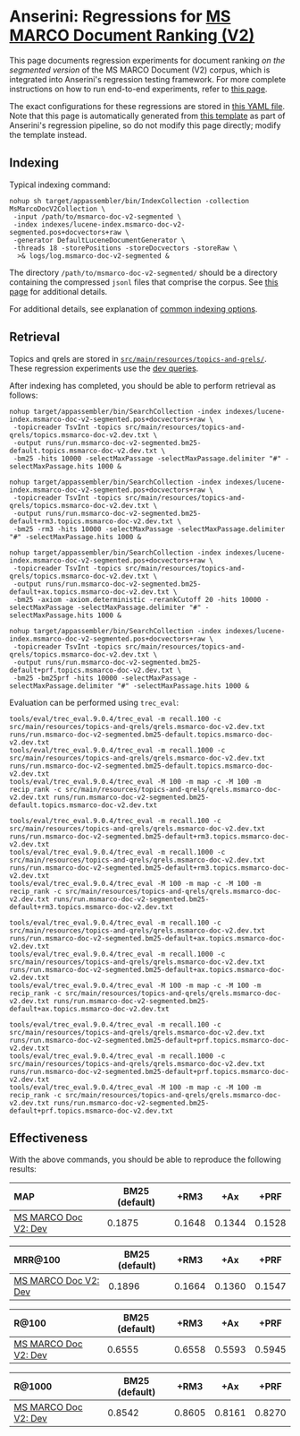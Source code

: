 # Anserini: Regressions for [MS MARCO Document Ranking (V2)](https://microsoft.github.io/msmarco/TREC-Deep-Learning.html)

This page documents regression experiments for document ranking _on the segmented version_ of the MS MARCO Document (V2) corpus, which is integrated into Anserini's regression testing framework.
For more complete instructions on how to run end-to-end experiments, refer to [this page](experiments-msmarco-v2.md).

The exact configurations for these regressions are stored in [this YAML file](../src/main/resources/regression/msmarco-doc-v2-segmented.yaml).
Note that this page is automatically generated from [this template](../src/main/resources/docgen/templates/msmarco-doc-v2-segmented.template) as part of Anserini's regression pipeline, so do not modify this page directly; modify the template instead.

## Indexing

Typical indexing command:

```
nohup sh target/appassembler/bin/IndexCollection -collection MsMarcoDocV2Collection \
 -input /path/to/msmarco-doc-v2-segmented \
 -index indexes/lucene-index.msmarco-doc-v2-segmented.pos+docvectors+raw \
 -generator DefaultLuceneDocumentGenerator \
 -threads 18 -storePositions -storeDocvectors -storeRaw \
  >& logs/log.msmarco-doc-v2-segmented &
```

The directory `/path/to/msmarco-doc-v2-segmented/` should be a directory containing the compressed `jsonl` files that comprise the corpus.
See [this page](experiments-msmarco-v2.md) for additional details.

For additional details, see explanation of [common indexing options](common-indexing-options.md).

## Retrieval

Topics and qrels are stored in [`src/main/resources/topics-and-qrels/`](../src/main/resources/topics-and-qrels/).
These regression experiments use the [dev queries](../src/main/resources/topics-and-qrels/topics.msmarco-doc-v2.dev.txt).

After indexing has completed, you should be able to perform retrieval as follows:

```
nohup target/appassembler/bin/SearchCollection -index indexes/lucene-index.msmarco-doc-v2-segmented.pos+docvectors+raw \
 -topicreader TsvInt -topics src/main/resources/topics-and-qrels/topics.msmarco-doc-v2.dev.txt \
 -output runs/run.msmarco-doc-v2-segmented.bm25-default.topics.msmarco-doc-v2.dev.txt \
 -bm25 -hits 10000 -selectMaxPassage -selectMaxPassage.delimiter "#" -selectMaxPassage.hits 1000 &

nohup target/appassembler/bin/SearchCollection -index indexes/lucene-index.msmarco-doc-v2-segmented.pos+docvectors+raw \
 -topicreader TsvInt -topics src/main/resources/topics-and-qrels/topics.msmarco-doc-v2.dev.txt \
 -output runs/run.msmarco-doc-v2-segmented.bm25-default+rm3.topics.msmarco-doc-v2.dev.txt \
 -bm25 -rm3 -hits 10000 -selectMaxPassage -selectMaxPassage.delimiter "#" -selectMaxPassage.hits 1000 &

nohup target/appassembler/bin/SearchCollection -index indexes/lucene-index.msmarco-doc-v2-segmented.pos+docvectors+raw \
 -topicreader TsvInt -topics src/main/resources/topics-and-qrels/topics.msmarco-doc-v2.dev.txt \
 -output runs/run.msmarco-doc-v2-segmented.bm25-default+ax.topics.msmarco-doc-v2.dev.txt \
 -bm25 -axiom -axiom.deterministic -rerankCutoff 20 -hits 10000 -selectMaxPassage -selectMaxPassage.delimiter "#" -selectMaxPassage.hits 1000 &

nohup target/appassembler/bin/SearchCollection -index indexes/lucene-index.msmarco-doc-v2-segmented.pos+docvectors+raw \
 -topicreader TsvInt -topics src/main/resources/topics-and-qrels/topics.msmarco-doc-v2.dev.txt \
 -output runs/run.msmarco-doc-v2-segmented.bm25-default+prf.topics.msmarco-doc-v2.dev.txt \
 -bm25 -bm25prf -hits 10000 -selectMaxPassage -selectMaxPassage.delimiter "#" -selectMaxPassage.hits 1000 &
```

Evaluation can be performed using `trec_eval`:

```
tools/eval/trec_eval.9.0.4/trec_eval -m recall.100 -c src/main/resources/topics-and-qrels/qrels.msmarco-doc-v2.dev.txt runs/run.msmarco-doc-v2-segmented.bm25-default.topics.msmarco-doc-v2.dev.txt
tools/eval/trec_eval.9.0.4/trec_eval -m recall.1000 -c src/main/resources/topics-and-qrels/qrels.msmarco-doc-v2.dev.txt runs/run.msmarco-doc-v2-segmented.bm25-default.topics.msmarco-doc-v2.dev.txt
tools/eval/trec_eval.9.0.4/trec_eval -M 100 -m map -c -M 100 -m recip_rank -c src/main/resources/topics-and-qrels/qrels.msmarco-doc-v2.dev.txt runs/run.msmarco-doc-v2-segmented.bm25-default.topics.msmarco-doc-v2.dev.txt

tools/eval/trec_eval.9.0.4/trec_eval -m recall.100 -c src/main/resources/topics-and-qrels/qrels.msmarco-doc-v2.dev.txt runs/run.msmarco-doc-v2-segmented.bm25-default+rm3.topics.msmarco-doc-v2.dev.txt
tools/eval/trec_eval.9.0.4/trec_eval -m recall.1000 -c src/main/resources/topics-and-qrels/qrels.msmarco-doc-v2.dev.txt runs/run.msmarco-doc-v2-segmented.bm25-default+rm3.topics.msmarco-doc-v2.dev.txt
tools/eval/trec_eval.9.0.4/trec_eval -M 100 -m map -c -M 100 -m recip_rank -c src/main/resources/topics-and-qrels/qrels.msmarco-doc-v2.dev.txt runs/run.msmarco-doc-v2-segmented.bm25-default+rm3.topics.msmarco-doc-v2.dev.txt

tools/eval/trec_eval.9.0.4/trec_eval -m recall.100 -c src/main/resources/topics-and-qrels/qrels.msmarco-doc-v2.dev.txt runs/run.msmarco-doc-v2-segmented.bm25-default+ax.topics.msmarco-doc-v2.dev.txt
tools/eval/trec_eval.9.0.4/trec_eval -m recall.1000 -c src/main/resources/topics-and-qrels/qrels.msmarco-doc-v2.dev.txt runs/run.msmarco-doc-v2-segmented.bm25-default+ax.topics.msmarco-doc-v2.dev.txt
tools/eval/trec_eval.9.0.4/trec_eval -M 100 -m map -c -M 100 -m recip_rank -c src/main/resources/topics-and-qrels/qrels.msmarco-doc-v2.dev.txt runs/run.msmarco-doc-v2-segmented.bm25-default+ax.topics.msmarco-doc-v2.dev.txt

tools/eval/trec_eval.9.0.4/trec_eval -m recall.100 -c src/main/resources/topics-and-qrels/qrels.msmarco-doc-v2.dev.txt runs/run.msmarco-doc-v2-segmented.bm25-default+prf.topics.msmarco-doc-v2.dev.txt
tools/eval/trec_eval.9.0.4/trec_eval -m recall.1000 -c src/main/resources/topics-and-qrels/qrels.msmarco-doc-v2.dev.txt runs/run.msmarco-doc-v2-segmented.bm25-default+prf.topics.msmarco-doc-v2.dev.txt
tools/eval/trec_eval.9.0.4/trec_eval -M 100 -m map -c -M 100 -m recip_rank -c src/main/resources/topics-and-qrels/qrels.msmarco-doc-v2.dev.txt runs/run.msmarco-doc-v2-segmented.bm25-default+prf.topics.msmarco-doc-v2.dev.txt
```

## Effectiveness

With the above commands, you should be able to reproduce the following results:

MAP                                     | BM25 (default)| +RM3      | +Ax       | +PRF      |
:---------------------------------------|-----------|-----------|-----------|-----------|
[MS MARCO Doc V2: Dev](https://microsoft.github.io/msmarco/TREC-Deep-Learning.html)| 0.1875    | 0.1648    | 0.1344    | 0.1528    |


MRR@100                                 | BM25 (default)| +RM3      | +Ax       | +PRF      |
:---------------------------------------|-----------|-----------|-----------|-----------|
[MS MARCO Doc V2: Dev](https://microsoft.github.io/msmarco/TREC-Deep-Learning.html)| 0.1896    | 0.1664    | 0.1360    | 0.1547    |


R@100                                   | BM25 (default)| +RM3      | +Ax       | +PRF      |
:---------------------------------------|-----------|-----------|-----------|-----------|
[MS MARCO Doc V2: Dev](https://microsoft.github.io/msmarco/TREC-Deep-Learning.html)| 0.6555    | 0.6558    | 0.5593    | 0.5945    |


R@1000                                  | BM25 (default)| +RM3      | +Ax       | +PRF      |
:---------------------------------------|-----------|-----------|-----------|-----------|
[MS MARCO Doc V2: Dev](https://microsoft.github.io/msmarco/TREC-Deep-Learning.html)| 0.8542    | 0.8605    | 0.8161    | 0.8270    |
